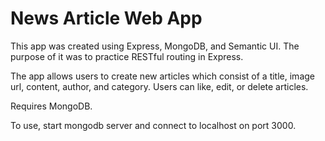 # News Article Web App

This app was created using Express, MongoDB, and Semantic UI. The purpose of it was to practice RESTful routing in Express.

The app allows users to create new articles which consist of a title, image url, content, author, and category. Users can like, edit, or delete articles.

Requires MongoDB.

To use, start mongodb server and connect to localhost on port 3000.
